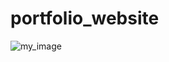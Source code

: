 # portfolio_website
![my_image](https://github.com/user-attachments/assets/f9ddfc93-7023-4930-904b-23393eda40ce)
